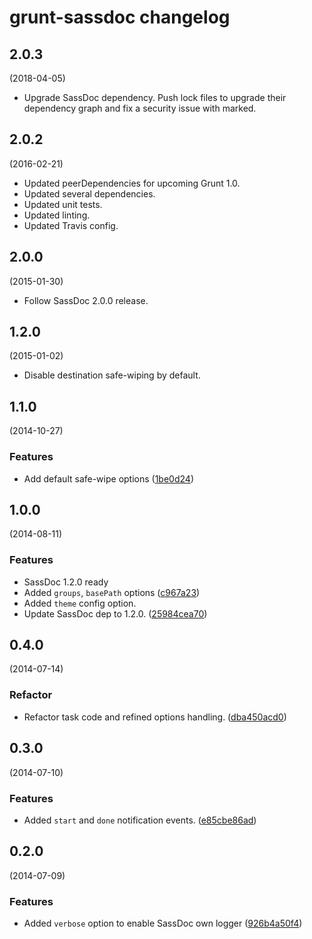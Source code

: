 # grunt-sassdoc changelog

## 2.0.3
(2018-04-05)
* Upgrade SassDoc dependency.
  Push lock files to upgrade  their dependency graph and fix a security issue with marked.

## 2.0.2
(2016-02-21)

* Updated peerDependencies for upcoming Grunt 1.0.
* Updated several dependencies.
* Updated unit tests.
* Updated linting.
* Updated Travis config.

## 2.0.0
(2015-01-30)

* Follow SassDoc 2.0.0 release.

## 1.2.0
(2015-01-02)

* Disable destination safe-wiping by default.

## 1.1.0
(2014-10-27)

### Features

* Add default safe-wipe options
([1be0d24](https://github.com/SassDoc/grunt-sassdoc/commit/1be0d2413b57a781e110e0893dac65d23e5ece48))

## 1.0.0
(2014-08-11)

### Features

* SassDoc 1.2.0 ready
* Added `groups`, `basePath` options
([c967a23](https://github.com/SassDoc/grunt-sassdoc/commit/c967a235fb1ef15f1560ea96bbe74230eea503ab))
* Added `theme` config option.
* Update SassDoc dep to 1.2.0.
([25984cea70](https://github.com/SassDoc/grunt-sassdoc/commit/25984cea70711f0047b52942ba447392fc396418))


## 0.4.0
(2014-07-14)

### Refactor

* Refactor task code and refined options handling.
([dba450acd0](https://github.com/SassDoc/grunt-sassdoc/commit/dba450acd0ec045712f73b5b733688b41df61f27))


## 0.3.0
(2014-07-10)

### Features

* Added `start` and `done` notification events.
([e85cbe86ad](https://github.com/SassDoc/grunt-sassdoc/commit/e85cbe86ad803ca228a4944266a24935c2ce1133))


## 0.2.0
(2014-07-09)

### Features

* Added `verbose` option to enable SassDoc own logger
([926b4a50f4](https://github.com/SassDoc/grunt-sassdoc/commit/926b4a50f4b60d765b8422d0c0c683fc7fc99b90))
